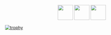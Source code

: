 <div align="center">
  <img src="https://web.archive.org/web/20000928224415/http://www.geocities.com:80/Athens/Olympus/5037/Graphics/Religious/book1.gif" height="50" />
  <img src="https://web.archive.org/web/20091022154017/http://www.geocities.com/r_d_orioli/jukebox010.gif" height="50" />
  <img src="https://web.archive.org/web/20000928224415/http://www.geocities.com:80/Athens/Olympus/5037/Graphics/Religious/book1.gif" height="50" />
</div>

[![trophy](https://github-profile-trophy.vercel.app/?michele-lorenzoni=ryo-ma&theme=onedark)](https://github.com/ryo-ma/github-profile-trophy)
